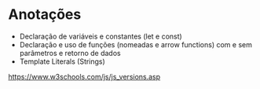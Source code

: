# Anotações
 
- Declaração de variáveis e constantes (let e const)
- Declaração e uso de funções (nomeadas e arrow functions) com e sem parâmetros e retorno de dados
- Template Literals (Strings)

https://www.w3schools.com/js/js_versions.asp

